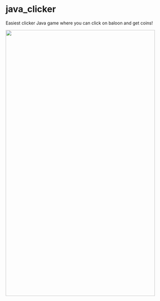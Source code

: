 # java_clicker
Easiest clicker Java game where you can click on baloon and get coins!

<!--![Screenshot_1643103441](https://user-images.githubusercontent.com/38156331/150951426-610ea94f-1858-4fe0-8591-1ea91e88e1b5.png)-->
<img src="https://user-images.githubusercontent.com/38156331/150951426-610ea94f-1858-4fe0-8591-1ea91e88e1b5.png" width="480" height="854" />
